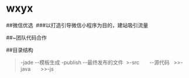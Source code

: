 # wxyx

 ##微信优选
  ###以打造引导微信小程序为目的，建站吸引流量

 ##~团队代码合作 
 
 ##目录结构
  >-jade       --模板生成
  >-publish    --最终发布的文件
  >-src        --源代码
    >>-java     
    >>-js
    
